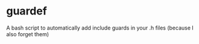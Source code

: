 # guardef
A bash script to automatically add include guards in your .h files (because I also forget them)
